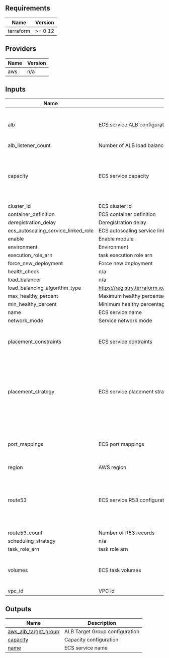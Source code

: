 ## Requirements

| Name | Version |
|------|---------|
| terraform | >= 0.12 |

## Providers

| Name | Version |
|------|---------|
| aws | n/a |

## Inputs

| Name | Description | Type | Default | Required |
|------|-------------|------|---------|:--------:|
| alb | ECS service ALB configuration | <pre>list(object({<br>    pattern      = string<br>    listener_arn = string<br>  }))</pre> | `[]` | no |
| alb\_listener\_count | Number of ALB load balancers | `number` | `0` | no |
| capacity | ECS service capacity | <pre>object({<br>    min            = number<br>    max            = number<br>    desired        = number<br>    enable_scaling = bool<br>    target_value   = number<br>  })</pre> | n/a | yes |
| cluster\_id | ECS cluster id | `string` | n/a | yes |
| container\_definition | ECS container definition | `string` | n/a | yes |
| deregistration\_delay | Deregistration delay | `number` | `60` | no |
| ecs\_autoscaling\_service\_linked\_role | ECS autoscaling service linked role | `string` | `""` | no |
| enable | Enable module | `bool` | `true` | no |
| environment | Environment | `string` | n/a | yes |
| execution\_role\_arn | task execution role arn | `string` | `null` | no |
| force\_new\_deployment | Force new deployment | `bool` | `false` | no |
| health\_check | n/a | `map(string)` | `{}` | no |
| load\_balancer | n/a | `string` | `""` | no |
| load\_balancing\_algorithm\_type | https://registry.terraform.io/providers/hashicorp/aws/latest/docs/resources/lb_target_group#load_balancing_algorithm_type | `string` | `"least_outstanding_requests"` | no |
| max\_healthy\_percent | Maximum healthy percentage | `number` | `null` | no |
| min\_healthy\_percent | Minimum healthy percentage | `number` | `null` | no |
| name | ECS service name | `string` | n/a | yes |
| network\_mode | Service network mode | `string` | `"bridge"` | no |
| placement\_constraints | ECS service contraints | <pre>list(object({<br>    type       = string<br>    expression = string<br>  }))</pre> | `[]` | no |
| placement\_strategy | ECS service placement strategy | <pre>list(object({<br>    field = string<br>    type  = string<br>  }))</pre> | <pre>[<br>  {<br>    "field": "attribute:ecs.availability-zone",<br>    "type": "spread"<br>  },<br>  {<br>    "field": "memory",<br>    "type": "binpack"<br>  }<br>]</pre> | no |
| port\_mappings | ECS port mappings | <pre>list(object({<br>    hostPort      = number<br>    containerPort = number<br>    protocol      = string<br>  }))</pre> | `[]` | no |
| region | AWS region | `string` | n/a | yes |
| route53 | ECS service R53 configuration | <pre>list(object({<br>    zone_id                = string<br>    name                   = string<br>    type                   = string<br>    alias_name             = string<br>    alias_zone_id          = string<br>    evaluate_target_health = bool<br>  }))</pre> | `[]` | no |
| route53\_count | Number of R53 records | `number` | `0` | no |
| scheduling\_strategy | n/a | `string` | `"REPLICA"` | no |
| task\_role\_arn | task role arn | `string` | n/a | yes |
| volumes | ECS task volumes | <pre>list(object({<br>    name      = string<br>    host_path = string<br>  }))</pre> | `[]` | no |
| vpc\_id | VPC id | `string` | n/a | yes |

## Outputs

| Name | Description |
|------|-------------|
| <a name="output_aws_alb_target_group"></a> [aws\_alb\_target\_group](#output\_aws\_alb\_target\_group) | ALB Target Group configuration |
| <a name="output_capacity"></a> [capacity](#output\_capacity) | Capacity configuration |
| <a name="output_name"></a> [name](#output\_name) | ECS service name |
